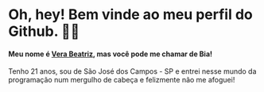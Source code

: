 # Oh, hey! Bem vinde ao meu perfil do Github. ✌🏻

#### Meu nome é [Vera Beatriz](#2596be), mas você pode me chamar de Bia! 
Tenho 21 anos, sou de São José dos Campos - SP e entrei nesse mundo da programação num mergulho de cabeça e felizmente não me afoguei!





